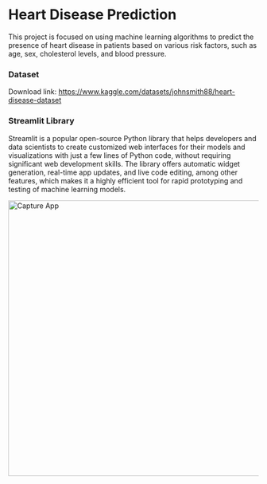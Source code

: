 # Heart Disease Prediction
This project is focused on using machine learning algorithms to predict the presence of heart disease in patients based on various risk factors, such as age, sex, cholesterol levels, and blood pressure.

### Dataset
Download link: https://www.kaggle.com/datasets/johnsmith88/heart-disease-dataset

### Streamlit Library
Streamlit is a popular open-source Python library that helps developers and data scientists to create customized web interfaces for their models and visualizations with just a few lines of Python code, without requiring significant web development skills. The library offers automatic widget generation, real-time app updates, and live code editing, among other features, which makes it a highly efficient tool for rapid prototyping and testing of machine learning models.

<img width="553" alt="Capture App" src="https://user-images.githubusercontent.com/100072520/226116520-2c486a93-8466-45d8-a523-68ff384c3a2a.PNG">
